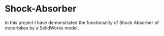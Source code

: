 # Shock-Absorber
In this project I have demonstrated the functionality of Shock Absorber of motorbikes by a SolidWorks model.
